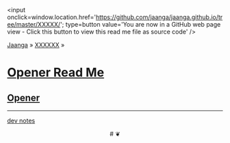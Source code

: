 ﻿<span style=display:none; >[You are now in a GitHub source code view - click this link to view this read me file as a web page]
( http://jaanga.github.io/XXXXX/ "View file as a web page." ) </span>
<input onclick=window.location.href='https://github.com/jaanga/jaanga.github.io/tree/master/XXXXX/'; type=button  value='You are now in a GitHub web page view - Click this button to view this read me file as source code' />

[Jaanga]( http://jaanga.github.io ) » [XXXXXX]( http://jaanga.github.io/XXXXXX/  ) » 


[Opener Read Me]( index.html#readme.md )
===


## [Opener]( index.html )

***

[dev notes]( index.html#dev-notes.md )

<center title="dingbat" >
# <a href=javascript:window.scrollTo(0,0); style=text-decoration:none; > ❦ </a>
</center>